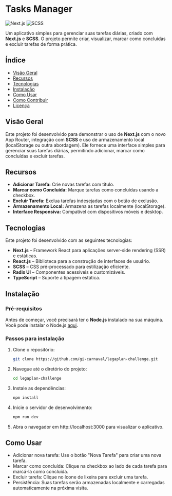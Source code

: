 # Tasks Manager

![Next.js](https://img.shields.io/badge/Next.js-12.1.0-blue) ![SCSS](https://img.shields.io/badge/SCSS-3.9.3-ff69b4)

Um aplicativo simples para gerenciar suas tarefas diárias, criado com **Next.js** e **SCSS**. O projeto permite criar, visualizar, marcar como concluídas e excluir tarefas de forma prática.

## Índice

- [Visão Geral](#visão-geral)
- [Recursos](#recursos)
- [Tecnologias](#tecnologias)
- [Instalação](#instalação)
- [Como Usar](#como-usar)
- [Como Contribuir](#como-contribuir)
- [Licença](#licença)

## Visão Geral

Este projeto foi desenvolvido para demonstrar o uso de **Next.js** com o novo App Router, integração com **SCSS** e uso de armazenamento local (localStorage ou outra abordagem). Ele fornece uma interface simples para gerenciar suas tarefas diárias, permitindo adicionar, marcar como concluídas e excluir tarefas.

## Recursos

- **Adicionar Tarefa:** Crie novas tarefas com título.
- **Marcar como Concluída:** Marque tarefas como concluídas usando a checkbox.
- **Excluir Tarefa:** Exclua tarefas indesejadas com o botão de exclusão.
- **Armazenamento Local:** Armazena as tarefas localmente (localStorage).
- **Interface Responsiva:** Compatível com dispositivos móveis e desktop.

## Tecnologias

Este projeto foi desenvolvido com as seguintes tecnologias:

- **Next.js** – Framework React para aplicações server-side rendering (SSR) e estáticas.
- **React.js** – Biblioteca para a construção de interfaces de usuário.
- **SCSS** – CSS pré-processado para estilização eficiente.
- **Radix UI** – Componentes acessíveis e customizáveis.
- **TypeScript** – Suporte a tipagem estática.

## Instalação

### Pré-requisitos

Antes de começar, você precisará ter o **Node.js** instalado na sua máquina. Você pode instalar o Node.js [aqui](https://nodejs.org).

### Passos para instalação

1. Clone o repositório:

   ```bash
   git clone https://github.com/gi-carnaval/legaplan-challenge.git

2. Navegue até o diretório do projeto:

   ```bash
   cd legaplan-challenge

3. Instale as dependências:

   ```bash
   npm install

4. Inicie o servidor de desenvolvimento:

   ```bash
   npm run dev

5. Abra o navegador em http://localhost:3000 para visualizar o aplicativo.

## Como Usar

- Adicionar nova tarefa: Use o botão "Nova Tarefa" para criar uma nova tarefa.
- Marcar como concluída: Clique na checkbox ao lado de cada tarefa para marcá-la como concluída.
- Excluir tarefa: Clique no ícone de lixeira para excluir uma tarefa.
- Persistência: Suas tarefas serão armazenadas localmente e carregadas automaticamente na próxima visita.